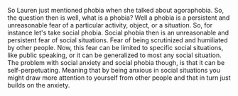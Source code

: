 So Lauren just mentioned phobia when she talked about agoraphobia. So, the
question then is well, what is a phobia? Well a phobia is a persistent and
unreasonable fear of a particular activity, object, or a situation. So, for
instance let's take social phobia. Social phobia then is an unreasonable and
persistent fear of social situations. Fear of being scrutinized and humiliated
by other people. Now, this fear can be limited to specific social situations,
like public speaking, or it can be generalized to most any social situation.
The problem with social anxiety and social phobia though, is that it can be
self-perpetuating. Meaning that by being anxious in social situations you might
draw more attention to yourself from other people and that in turn just builds
on the anxiety.
